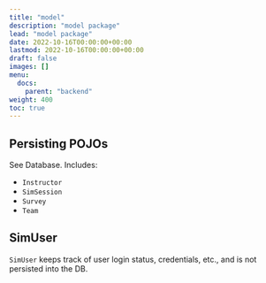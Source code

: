 ```yaml
---
title: "model"
description: "model package"
lead: "model package"
date: 2022-10-16T00:00:00+00:00
lastmod: 2022-10-16T00:00:00+00:00
draft: false
images: []
menu:
  docs:
    parent: "backend"
weight: 400
toc: true
---
```


## Persisting POJOs

See Database. Includes:

- `Instructor`
- `SimSession`
- `Survey`
- `Team` 

## SimUser

`SimUser` keeps track of user login status, credentials, etc., 
and is not persisted into the DB.
